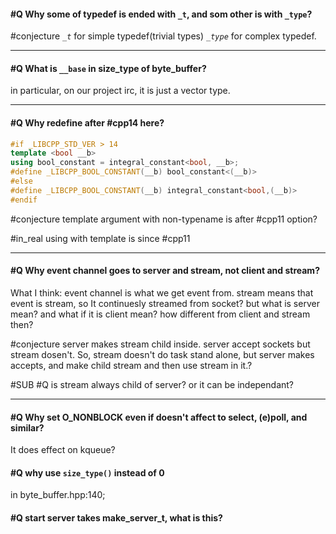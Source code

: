#### #Q  Why some of typedef is ended with `_t`, and som other is with `_type`? 

#conjecture
 *`_t`* for simple typedef(trivial types)
 *`_type`* for complex typedef.

----
#### #Q  What is `__base` in size_type of byte_buffer?
in particular, on our project irc, it is just a vector type.



----
#### #Q Why redefine after #cpp14 here?

``` c++
#if _LIBCPP_STD_VER > 14
template <bool __b>
using bool_constant = integral_constant<bool, __b>;
#define _LIBCPP_BOOL_CONSTANT(__b) bool_constant<(__b)>
#else
#define _LIBCPP_BOOL_CONSTANT(__b) integral_constant<bool,(__b)>
#endif
```
#conjecture 
template argument with non-typename is after #cpp11 option?

#in_real
using with template is since #cpp11

---
#### #Q Why event channel goes to server and stream, not client and stream?

What I think:
event channel is what we get event from. stream means that event is stream, so It continuesly streamed from socket?
but what is server mean?
and what if it is client mean?
how different from client and stream then?

#conjecture 
server makes stream child inside. 
server accept sockets but stream dosen't.
So, stream doesn't do task stand alone, but server makes accepts, and make child stream and then use stream in it.?

#SUB #Q is stream always child of server? or it can be independant?


---

#### #Q Why set O_NONBLOCK even if doesn't affect to select, (e)poll, and similar?

It does effect on kqueue?


#### #Q why use `size_type()` instead of 0
in byte_buffer.hpp:140;

#### #Q start server takes make_server_t, what is this?

